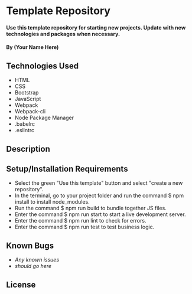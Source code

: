 # Template Repository

#### Use this template repository for starting new projects. Update with new technologies and packages when necessary.

#### By (Your Name Here)

## Technologies Used

* HTML
* CSS
* Bootstrap
* JavaScript
* Webpack
* Webpack-cli
* Node Package Manager
* .babelrc
* .eslintrc

## Description

## Setup/Installation Requirements

* Select the green "Use this template" button and select "create a new repository".
* In the terminal, go to your project folder and run the command $ npm install to install node_modules.
* Run the command $ npm run build to bundle together JS files.
* Enter the command $ npm run start to start a live development server.
* Enter the command $ npm run lint to check for errors.
* Enter the command $ npm run test to test business logic.

## Known Bugs

* _Any known issues_
* _should go here_

## License